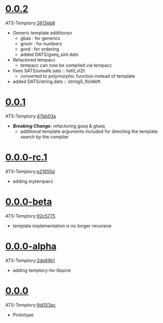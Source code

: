 # [0.0.2](https://github.com/sparverius/Temptory-Release/releases/tag/v0.1.0)
ATS-Temptory:[3613eb8](https://github.com/githwxi/ATS-Temptory/commit/3613eb8b03c53d7f591f7b7eec627b346d9b62c1)

* Generic template additionsn
	* gbas : for generics
	* gnum : for numbers
	* gord : for ordering
	* added DATS/gseq_sint.dats
* Refactored tempacc
	* tempacc can now be compiled via tempacc
* fixes SATS/unsafe.sats :: list0_vt2t
	* converted to polymorphic function instead of template
* added DATS/string.dats :: string0_ifoldleft

# [0.0.1](https://github.com/sparverius/Temptory-Release/releases/tag/v0.1.0)
ATS-Temptory:[47bb03a](https://github.com/githwxi/ATS-Temptory/commit/47bb03a110e58068cd43741799ffb5ed7ad11f63)

* ***Breaking Change***: refactoring gseq & glseq
	*  additional template arguments included for directing the template search by the compiler

# [0.0.0-rc.1](https://github.com/sparverius/Temptory-Release/releases/tag/v0.0.0-rc.1)
ATS-Temptory:[e21655d](https://github.com/githwxi/ATS-Temptory/commit/e21655dbc76f3bfdce7d2eebcc0f6fc57b0740a0)

* adding mytempacc

# [0.0.0-beta](https://github.com/sparverius/Temptory-Release/releases/tag/v0.0.0-beta)
ATS-Temptory:[92c5775](https://github.com/githwxi/ATS-Temptory/commit/92c5775e1baa8b580e3d2d023576051547a9ab98)

* template implementation is no longer recursive

# [0.0.0-alpha](https://github.com/sparverius/Temptory-Release/releases/tag/v0.0.0-alpha)
ATS-Temptory:[2de69b1](https://github.com/githwxi/ATS-Temptory/commit/2de69b18b300e0ef4326df961c00cde709ed88b4)

* adding temptory-hx-libpcre

# [0.0.0](https://github.com/sparverius/Temptory-Release/releases/tag/v0.0.0)
ATS-Temptory:[9d053ac](https://github.com/githwxi/ATS-Temptory/commit/9d053ac0851d997a8512be58fe09104bae6d9122)

* Prototype
